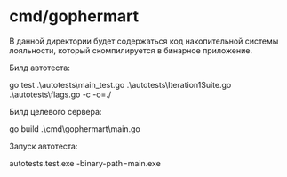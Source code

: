 # cmd/gophermart

В данной директории будет содержаться код накопительной системы лояльности, который скомпилируется в бинарное
приложение.

Билд автотеста:

go test .\autotests\main_test.go .\autotests\Iteration1Suite.go .\autotests\flags.go -c -o=./

Билд целевого сервера:

go build .\cmd\gophermart\main.go 

Запуск автотеста:

autotests.test.exe -binary-path=main.exe 